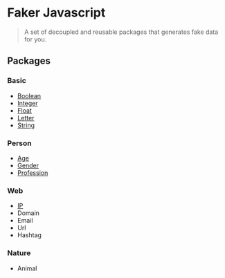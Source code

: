 # Faker Javascript
> A set of decoupled and reusable packages that generates fake data for you.

## Packages

### Basic
* [Boolean](https://github.com/faker-javascript/boolean)
* [Integer](https://github.com/faker-javascript/integer)
* [Float](https://github.com/faker-javascript/float)
* [Letter](https://github.com/faker-javascript/letter)
* [String](https://github.com/faker-javascript/string)

### Person
* [Age](https://github.com/faker-javascript/age)
* [Gender](https://github.com/faker-javascript/gender)
* [Profession](https://github.com/faker-javascript/profession)

### Web
* [IP](https://github.com/faker-javascript/ip)
* Domain
* Email
* Url
* Hashtag

### Nature
* Animal

